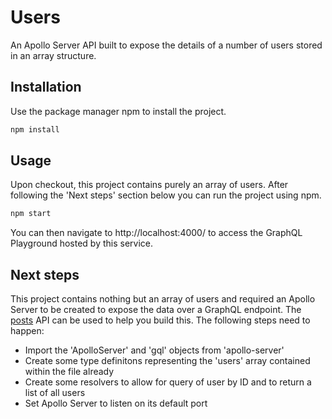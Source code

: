 # Users

An Apollo Server API built to expose the details of a number of users stored in an array structure.

## Installation

Use the package manager npm to install the project.

```bash
npm install
```

## Usage

Upon checkout, this project contains purely an array of users. After following the 'Next steps' section below you can run the project using npm.

```bash
npm start
```

You can then navigate to http://localhost:4000/ to access the GraphQL Playground hosted by this service.

## Next steps

This project contains nothing but an array of users and required an Apollo Server to be created to expose the data over a GraphQL endpoint. The [posts](../posts/) API can be used to help you build this. The following steps need to happen:

- Import the 'ApolloServer' and 'gql' objects from 'apollo-server'
- Create some type definitons representing the 'users' array contained within the file already
- Create some resolvers to allow for query of user by ID and to return a list of all users
- Set Apollo Server to listen on its default port

